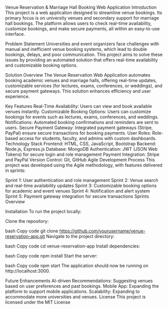 Venue Reservation & Marriage Hall Booking Web Application
Introduction
This project is a web application designed to streamline venue bookings. Its primary focus is on university venues and secondary support for marriage hall bookings. The platform allows users to check real-time availability, customize bookings, and make secure payments, all within an easy-to-use interface.

Problem Statement
Universities and event organizers face challenges with manual and inefficient venue booking systems, which lead to double bookings, delays, and poor communication. This project aims to solve these issues by providing an automated solution that offers real-time availability and customizable booking options.

Solution Overview
The Venue Reservation Web Application automates booking academic venues and marriage halls, offering real-time updates, customizable services (for lectures, exams, conferences, or weddings), and secure payment gateways. This solution enhances efficiency and user experience.

Key Features
Real-Time Availability: Users can view and book available venues instantly.
Customizable Booking Options: Users can customize bookings for events such as lectures, exams, conferences, and weddings.
Notifications: Automated booking confirmations and reminders are sent to users.
Secure Payment Gateway: Integrated payment gateways (Stripe, PayPal) ensure secure transactions for booking payments.
User Roles: Role-based access for students, faculty, and admins with custom dashboards.
Technology Stack
Frontend: HTML, CSS, JavaScript, Bootstrap
Backend: Node.js, Express.js
Database: MongoDB
Authentication: JWT (JSON Web Tokens) for secure login and role management
Payment Integration: Stripe and PayPal
Version Control: Git, GitHub
Agile Development Process
This project was developed using the Agile methodology, with features delivered in sprints:

Sprint 1: User authentication and role management
Sprint 2: Venue search and real-time availability updates
Sprint 3: Customizable booking options for academic and event venues
Sprint 4: Notification and alert system
Sprint 5: Payment gateway integration for secure transactions
Sprints Overview

Installation
To run the project locally:

Clone the repository:

bash
Copy code
git clone https://github.com/yourusername/venue-reservation-app.git
Navigate to the project directory:

bash
Copy code
cd venue-reservation-app
Install dependencies:

bash
Copy code
npm install
Start the server:

bash
Copy code
npm start
The application should now be running on http://localhost:3000.

Future Enhancements
AI-driven Recommendations: Suggesting venues based on user preferences and past bookings.
Mobile App: Expanding the platform to support mobile applications.
Scalability: Expanding to accommodate more universities and venues.
License
This project is licensed under the MIT License
 
 
